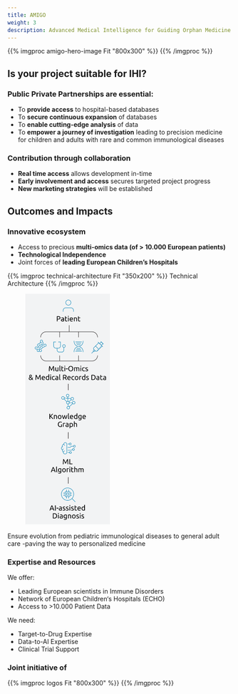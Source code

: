 ```yaml
---
title: AMIGO
weight: 3
description: Advanced Medical Intelligence for Guiding Orphan Medicine 
---
```


{{% imgproc amigo-hero-image Fit "800x300" %}}
{{% /imgproc %}}

<div class="d-lg-flex gap-3">
<div class="flex-lg-grow-1">

## Is your project suitable for IHI?
### Public Private Partnerships are essential: 

- To **provide access** to hospital-based databases
- To **secure continuous expansion** of databases​
- To **enable cutting-edge analysis** of data​
- To **empower a journey of investigation** leading to precision medicine for children and adults with rare and common immunological diseases​

### Contribution through collaboration
- **Real time access** allows development in-time​
- **Early involvement and access** secures targeted project progress​
- **New marketing strategies** will be established

## Outcomes and Impacts
### Innovative ecosystem
- Access to precious **multi-omics data (of > 10.000 European patients)​**
- **Technological Independence​**
- Joint forces of **leading European Children’s Hospitals**

{{% imgproc technical-architecture Fit "350x200" %}}
Technical Architecture
{{% /imgproc %}}
</div>
<div>
<figure class="card rounded p-2 td-post-card mb-0 mt-0" style="width: 190px">
<img class="card-img-top" src="./challenge-path.png">
</figure>
</div>
</div>

Ensure evolution from pediatric immunological diseases to general adult care -paving the way to personalized medicine​

### Expertise and Resources
We offer:​
- Leading European scientists in Immune Disorders​
- Network of European Children‘s Hospitals (ECHO)​
- Access to >10.000 Patient Data​

We need:​
- Target-to-Drug Expertise​
- Data-to-AI Expertise​
- Clinical Trial Support​


<h3>Joint initiative of</h3>
{{% imgproc logos Fit "800x300" %}}
{{% /imgproc %}}